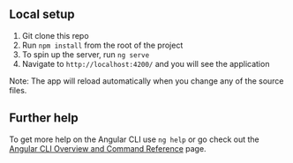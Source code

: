 ## Local setup

1. Git clone this repo
2. Run `npm install` from the root of the project
3. To spin up the server, run `ng serve` 
4. Navigate to `http://localhost:4200/` and you will see the application 

Note: The app will reload automatically when you change any of the source files.

## Further help

To get more help on the Angular CLI use `ng help` or go check out the [Angular CLI Overview and Command Reference](https://angular.io/cli) page.
